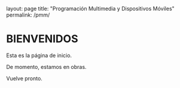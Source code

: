 layout: page
title: "Programación Multimedia y Dispositivos Móviles"
permalink: /pmm/

# BIENVENIDOS

Esta es la página de inicio.

De momento, estamos en obras.

Vuelve pronto.
